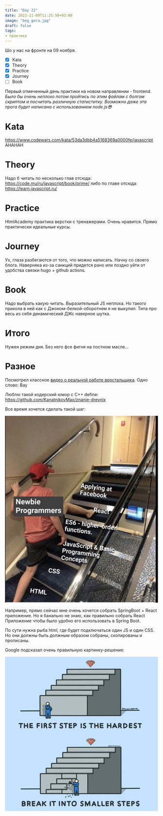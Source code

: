 ```yaml
---
title: "Day 22"
date: 2023-11-09T11:25:50+03:00
image: "beg_gora.jpg"
draft: false
tags:
- практика
---
```


Шо у нас на фронте на 09 ноября.

- [X] Kata
- [X] Theory
- [X] Practice
- [X] Journey
- [ ] Book

Первый отмеченный день практики на новом направлении - frontend.
_Было бы очень неплохо потом пройтись по этим файлам с болгом скриптом и посчитать различную статиститку._
_Возможно даже эта прога будет написана с использованием node.js😎_

# Kata
https://www.codewars.com/kata/53da3dbb4a5168369a0000fe/javascript AHAHAH

# Theory

Надо б читать по несколько глав отсюда: https://code.mu/ru/javascript/book/prime/ либо по главе отсюда:
https://learn.javascript.ru/

# Practice

HtmlAcademy практика верстки с тренажерами. Очень нравится. Прямо практически идеальные курсы.

# Journey

Ух, глаза разбегаются от того, что можно написать. Начну со своего блога. Наверняка из-за санкций придется рано или поздно уйти от удобства связки hugo + github actions.

# Book

Надо выбрать какую читать. Выразительный JS неплоха.
Но такого прикола в ней как с Джоном-белкой-оборотнем я не выкупил. Типа про весь из себя динамический ДЖс наверное шутка. 

# Итого

Нужен режим дня. Без него фсе фигня на постном масле...

# Разное

Посмотрел классное [видео о реальной работе верстальщика](https://www.youtube.com/watch?v=UK_RTvtum2Y). Одно слово: Вау


Люблю такой кодерский юмор с С++ define: https://github.com/KanatnikovMax/znanie-drevnix


Все время хочется сделать такой шаг:

![](react_meme.jpg)


Например, прямо сейчас мне очень хочется собрать SpringBoot + React приложение. Но я банально не знаю, как правильно собрать React Приложение чтобы было удобно его использовать в Spring Boot.

По сути нужна рыба html, где будет подключаться один JS и один CSS. Но они должны быть должным образом собраны, скопированы и прописаны.

Google подсказал очень правильную картинку-решение:

![](procrast_secret.webp)